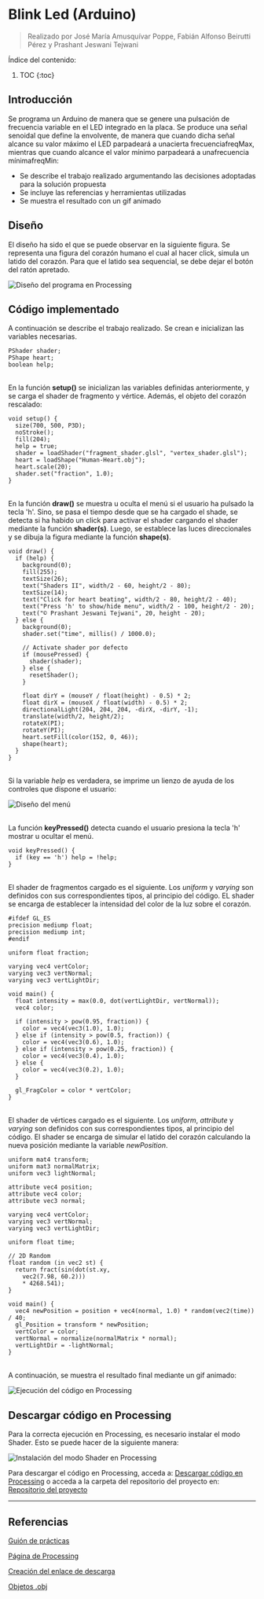 # Blink Led (Arduino)
> Realizado por José María Amusquívar Poppe, Fabián Alfonso Beirutti Pérez y Prashant Jeswani Tejwani

Índice del contenido:

1. TOC
{:toc}

## Introducción
Se programa un Arduino de manera que se genere una pulsación de frecuencia variable en el LED integrado en la placa. 
Se produce una señal senoidal que define la envolvente, de manera que cuando dicha señal alcance su valor máximo el  LED  parpadeará  a  unacierta frecuenciafreqMax, mientras que cuando alcance el valor mínimo parpadeará a unafrecuencia mínimafreqMin:

* Se describe el trabajo realizado argumentando las decisiones adoptadas para la solución propuesta
* Se incluye las referencias y herramientas utilizadas
* Se muestra el resultado con un gif animado

## Diseño 

El diseño ha sido el que se puede observar en la siguiente figura. Se representa una figura del corazón humano el cual al hacer click, simula un latido del corazón. Para que el latido sea sequencial, se debe dejar el botón del ratón apretado.

![](/My-Processing-Book/images/shaders_2/shaders_2.PNG "Diseño del programa en Processing")

## Código implementado

A continuación se describe el trabajo realizado. Se crean e inicializan las variables necesarias.

    PShader shader;
    PShape heart;
    boolean help;

<br>En la función **setup()** se inicializan las variables definidas anteriormente, y se carga el shader de fragmento y vértice. Además, el objeto del corazón rescalado:  

    void setup() {
      size(700, 500, P3D);
      noStroke();
      fill(204);
      help = true;
      shader = loadShader("fragment_shader.glsl", "vertex_shader.glsl");
      heart = loadShape("Human-Heart.obj");
      heart.scale(20);
      shader.set("fraction", 1.0);
    }
    
<br>En la función **draw()** se muestra u oculta el menú si el usuario ha pulsado la tecla 'h'. Sino, se pasa el tiempo desde que se ha cargado el shade, se detecta si ha habido un click para activar el shader cargando el shader mediante la función **shader(s)**. Luego, se establece las luces direccionales y se dibuja la figura mediante la función **shape(s)**.

    void draw() {
      if (help) {
        background(0);
        fill(255);
        textSize(26);
        text("Shaders II", width/2 - 60, height/2 - 80);
        textSize(14);
        text("Click for heart beating", width/2 - 80, height/2 - 40);
        text("Press 'h' to show/hide menu", width/2 - 100, height/2 - 20);
        text("© Prashant Jeswani Tejwani", 20, height - 20);
      } else {
        background(0);
        shader.set("time", millis() / 1000.0);

        // Activate shader por defecto
        if (mousePressed) {
          shader(shader);
        } else {
          resetShader();
        }

        float dirY = (mouseY / float(height) - 0.5) * 2;
        float dirX = (mouseX / float(width) - 0.5) * 2;
        directionalLight(204, 204, 204, -dirX, -dirY, -1);
        translate(width/2, height/2);
        rotateX(PI);
        rotateY(PI);
        heart.setFill(color(152, 0, 46));
        shape(heart);
      }
    }

<br>Si la variable *help* es verdadera, se imprime un lienzo de ayuda de los controles que dispone el usuario:

![](/My-Processing-Book/images/shaders_2/menu.PNG "Diseño del menú")
    
<br>La función **keyPressed()** detecta cuando el usuario presiona la tecla 'h' mostrar u ocultar el menú.
      
    void keyPressed() {
      if (key == 'h') help = !help;
    }

<br>El shader de fragmentos cargado es el siguiente. Los *uniform* y *varying* son definidos con sus correspondientes tipos, al principio del código. EL shader se encarga de establecer la intensidad del color de la luz sobre el corazón. 

    #ifdef GL_ES
    precision mediump float;
    precision mediump int;
    #endif

    uniform float fraction;

    varying vec4 vertColor;
    varying vec3 vertNormal;
    varying vec3 vertLightDir;

    void main() {
      float intensity = max(0.0, dot(vertLightDir, vertNormal));
      vec4 color;

      if (intensity > pow(0.95, fraction)) {
        color = vec4(vec3(1.0), 1.0);
      } else if (intensity > pow(0.5, fraction)) {
        color = vec4(vec3(0.6), 1.0);
      } else if (intensity > pow(0.25, fraction)) {
        color = vec4(vec3(0.4), 1.0);
      } else {
        color = vec4(vec3(0.2), 1.0);
      }

      gl_FragColor = color * vertColor;
    }
    
<br>El shader de vértices cargado es el siguiente. Los *uniform*, *attribute* y *varying* son definidos con sus correspondientes tipos, al principio del código. El shader se encarga de simular el latido del corazón calculando la nueva posición mediante la variable *newPosition*.

    uniform mat4 transform;
    uniform mat3 normalMatrix;
    uniform vec3 lightNormal;

    attribute vec4 position;
    attribute vec4 color;
    attribute vec3 normal;

    varying vec4 vertColor;
    varying vec3 vertNormal;
    varying vec3 vertLightDir;

    uniform float time;

    // 2D Random
    float random (in vec2 st) {
      return fract(sin(dot(st.xy, 
        vec2(7.98, 60.2)))
        * 4268.541);
    }

    void main() {
      vec4 newPosition = position + vec4(normal, 1.0) * random(vec2(time)) / 40;
      gl_Position = transform * newPosition;
      vertColor = color;
      vertNormal = normalize(normalMatrix * normal);
      vertLightDir = -lightNormal;
    }
      
<br>A continuación, se muestra el resultado final mediante un gif animado: 

![](/My-Processing-Book/images/shaders_2/shaders-2-demo.gif "Ejecución del código en Processing")

## Descargar código en Processing
Para la correcta ejecución en Processing, es necesario instalar el modo Shader. Esto se puede hacer de la siguiente manera:

![](/My-Processing-Book/images/shaders_1/shader-mode.gif  "Instalación del modo Shader en Processing")

Para descargar el código en Processing, acceda a: <a href="https://downgit.github.io/#/home?url=https://github.com/Prashant-JT/My-Processing-Book/tree/master/projects/shaders_2">Descargar código en Processing</a> o acceda a la carpeta del repositorio del proyecto en: <a href="https://github.com/Prashant-JT/My-Processing-Book/tree/master/projects/shaders_2">Repositorio del proyecto</a>

---

## Referencias

[Guión de prácticas](https://ncvt-aep.ulpgc.es/cv/ulpgctp21/pluginfile.php/412240/mod_resource/content/37/CIU_Pr_cticas.pdf)

[Página de Processing](https://processing.org/examples/)

[Creación del enlace de descarga](https://downgit.github.io/#/home)

[Objetos .obj](https://open3dmodel.com/)
